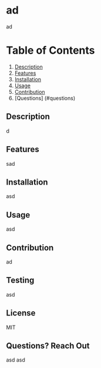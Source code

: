 # ad
ad

# Table of Contents
1. [Description](#description)
2. [Features](#features)
3. [Installation](#installation)
4. [Usage](#useage)
5. [Contribution](#contribution)
6. [Questions] (#questions)


## Description <a name="description"/>
d


## Features <a name="features"/>
sad


## Installation <a name="installation"/>
asd


## Usage <a name="usage"/>
asd


## Contribution <a name="contribution"/>
ad


## Testing <a name="testing"/>
asd


## License <a name="license"/>
MIT


## Questions? Reach Out <a name="questions"/>
asd
asd
    